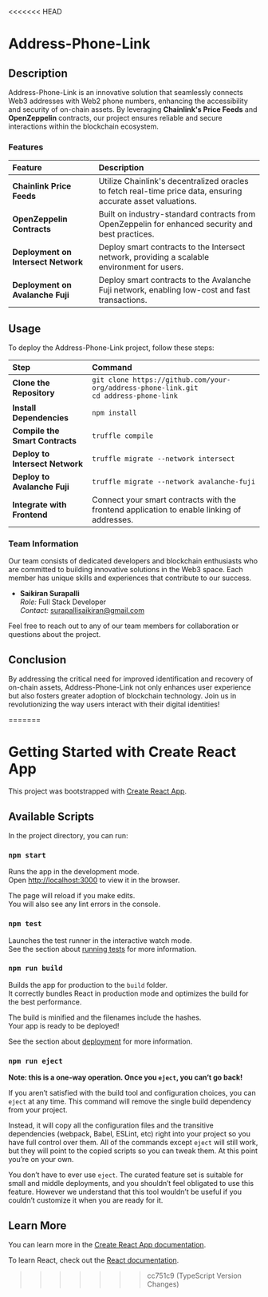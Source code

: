 <<<<<<< HEAD
# Address-Phone-Link

## Description

Address-Phone-Link is an innovative solution that seamlessly connects Web3 addresses with Web2 phone numbers, enhancing the accessibility and security of on-chain assets. By leveraging **Chainlink's Price Feeds** and **OpenZeppelin** contracts, our project ensures reliable and secure interactions within the blockchain ecosystem.

### Features

| Feature                       | Description                                                                                         |
| :---------------------------- | :-------------------------------------------------------------------------------------------------- |
| **Chainlink Price Feeds**     | Utilize Chainlink's decentralized oracles to fetch real-time price data, ensuring accurate asset valuations. |
| **OpenZeppelin Contracts**     | Built on industry-standard contracts from OpenZeppelin for enhanced security and best practices.     |
| **Deployment on Intersect Network** | Deploy smart contracts to the Intersect network, providing a scalable environment for users.     |
| **Deployment on Avalanche Fuji** | Deploy smart contracts to the Avalanche Fuji network, enabling low-cost and fast transactions.     |

## Usage

To deploy the Address-Phone-Link project, follow these steps:

| Step                      | Command                                                                                       |
| :-----------------------  | :------------------------------------------------------------------------------------------- |
| **Clone the Repository**  | `git clone https://github.com/your-org/address-phone-link.git` <br> `cd address-phone-link` |
| **Install Dependencies**   | `npm install`                                                                               |
| **Compile the Smart Contracts** | `truffle compile`                                                                          |
| **Deploy to Intersect Network** | `truffle migrate --network intersect`                                                    |
| **Deploy to Avalanche Fuji** | `truffle migrate --network avalanche-fuji`                                                  |
| **Integrate with Frontend** | Connect your smart contracts with the frontend application to enable linking of addresses.  |

### Team Information

Our team consists of dedicated developers and blockchain enthusiasts who are committed to building innovative solutions in the Web3 space. Each member has unique skills and experiences that contribute to our success.

- **Saikiran Surapalli**  
  *Role:* Full Stack Developer  
  *Contact:* surapallisaikiran@gmail.com

Feel free to reach out to any of our team members for collaboration or questions about the project.

## Conclusion

By addressing the critical need for improved identification and recovery of on-chain assets, Address-Phone-Link not only enhances user experience but also fosters greater adoption of blockchain technology. Join us in revolutionizing the way users interact with their digital identities!

=======
# Getting Started with Create React App

This project was bootstrapped with [Create React App](https://github.com/facebook/create-react-app).

## Available Scripts

In the project directory, you can run:

### `npm start`

Runs the app in the development mode.\
Open [http://localhost:3000](http://localhost:3000) to view it in the browser.

The page will reload if you make edits.\
You will also see any lint errors in the console.

### `npm test`

Launches the test runner in the interactive watch mode.\
See the section about [running tests](https://facebook.github.io/create-react-app/docs/running-tests) for more information.

### `npm run build`

Builds the app for production to the `build` folder.\
It correctly bundles React in production mode and optimizes the build for the best performance.

The build is minified and the filenames include the hashes.\
Your app is ready to be deployed!

See the section about [deployment](https://facebook.github.io/create-react-app/docs/deployment) for more information.

### `npm run eject`

**Note: this is a one-way operation. Once you `eject`, you can’t go back!**

If you aren’t satisfied with the build tool and configuration choices, you can `eject` at any time. This command will remove the single build dependency from your project.

Instead, it will copy all the configuration files and the transitive dependencies (webpack, Babel, ESLint, etc) right into your project so you have full control over them. All of the commands except `eject` will still work, but they will point to the copied scripts so you can tweak them. At this point you’re on your own.

You don’t have to ever use `eject`. The curated feature set is suitable for small and middle deployments, and you shouldn’t feel obligated to use this feature. However we understand that this tool wouldn’t be useful if you couldn’t customize it when you are ready for it.

## Learn More

You can learn more in the [Create React App documentation](https://facebook.github.io/create-react-app/docs/getting-started).

To learn React, check out the [React documentation](https://reactjs.org/).
>>>>>>> cc751c9 (TypeScript Version Changes)
